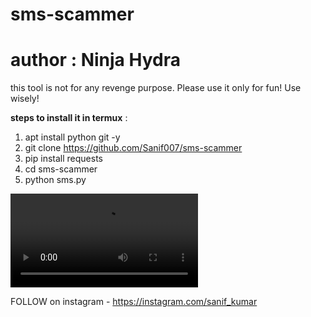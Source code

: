 # sms-scammer
# author : Ninja Hydra 
this tool is not for any revenge purpose. Please use it only for fun! Use wisely!

**steps to install it in termux** :
1. apt install python git -y
2. git clone https://github.com/Sanif007/sms-scammer
3. pip install requests
4. cd sms-scammer
5. python sms.py

![sms](https://github.com/Sanif007/sms-scammer/blob/master/README/20200927_1330381.mp4)

FOLLOW on instagram - https://instagram.com/sanif_kumar

